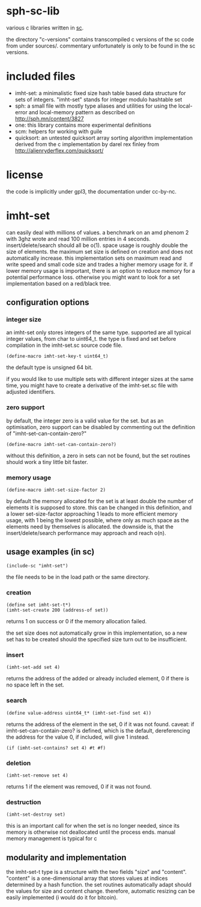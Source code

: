 # sph-sc-lib

various c libraries written in [sc](http://sph.mn/content/3d3).

the directory "c-versions" contains transcompiled c versions of the sc code from under sources/. commentary unfortunately is only to be found in the sc versions.

# included files
* imht-set: a minimalistic fixed size hash table based data structure for sets of integers. "imht-set" stands for integer modulo hashtable set
* sph: a small file with mostly type aliases and utilities for using the local-error and local-memory pattern as described on http://sph.mn/content/3827
* one: this library contains more experimental definitions
* scm: helpers for working with guile
* quicksort: an untested quicksort array sorting algorithm implementation derived from the c implementation by darel rex finley from http://alienryderflex.com/quicksort/

# license
the code is implicitly under gpl3, the documentation under cc-by-nc.

# imht-set

can easily deal with millions of values. a benchmark on an amd phenom 2 with 3ghz wrote and read 100 million entries in 4 seconds.
insert/delete/search should all be o(1). space usage is roughly double the size of elements. the maximum set size is defined on creation and does not automatically increase.
this implementation sets on maximum read and write speed and small code size and trades a higher memory usage for it. if lower memory usage is important, there is an option to reduce memory for a potential performance loss. otherwise you might want to look for a set implementation based on a red/black tree.

## configuration options
### integer size
an imht-set only stores integers of the same type. supported are all typical integer values, from char to uint64_t.
the type is fixed and set before compilation in the imht-set.sc source code file.

```
(define-macro imht-set-key-t uint64_t)
```

the default type is unsigned 64 bit.

if you would like to use multiple sets with different integer sizes at the same time, you might have to create a derivative of the imht-set.sc file with adjusted identifiers.

### zero support
by default, the integer zero is a valid value for the set. but as an optimisation, zero support can be disabled by commenting out the definition of "imht-set-can-contain-zero?"

```
(define-macro imht-set-can-contain-zero?)
```

without this definition, a zero in sets can not be found, but the set routines should work a tiny little bit faster.

### memory usage
```
(define-macro imht-set-size-factor 2)
```

by default the memory allocated for the set is at least double the number of elements it is supposed to store.
this can be changed in this definition, and a lower set-size-factor approaching 1 leads to more efficient memory usage, with 1 being the lowest possible, where only as much space as the elements need by themselves is allocated.
the downside is, that the insert/delete/search performance may approach and reach o(n).

## usage examples (in sc)
```
(include-sc "imht-set")
```

the file needs to be in the load path or the same directory.

### creation
```
(define set imht-set-t*)
(imht-set-create 200 (address-of set))
```

returns 1 on success or 0 if the memory allocation failed.

the set size does not automatically grow in this implementation, so a new set has to be created should the specified size turn out to be insufficient.

### insert
```
(imht-set-add set 4)
```

returns the address of the added or already included element, 0 if there is no space left in the set.

### search
```
(define value-address uint64_t* (imht-set-find set 4))
```

returns the address of the element in the set, 0 if it was not found.
caveat: if imht-set-can-contain-zero? is defined, which is the default, dereferencing the address for the value 0, if included, will give 1 instead.

```
(if (imht-set-contains? set 4) #t #f)
```

### deletion
```
(imht-set-remove set 4)
```

returns 1 if the element was removed, 0 if it was not found.

### destruction
```
(imht-set-destroy set)
```

this is an important call for when the set is no longer needed, since its memory is otherwise not deallocated until the process ends. manual memory management is typical for c

## modularity and implementation
the imht-set-t type is a structure with the two fields "size" and "content".
"content" is a one-dimensional array that stores values at indices determined by a hash function.
the set routines automatically adapt should the values for size and content change. therefore, automatic resizing can be easily implemented (i would do it for bitcoin).
